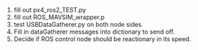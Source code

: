 1. fill out px4_ros2_TEST.py
2. fill out ROS_MAVSIM_wrapper.p
3. test USBDataGatherer.py on both node sides.
4. Fill in dataGatherer messages into dictionary to send off.
5. Decide if ROS control node should be reactionary in its speed.